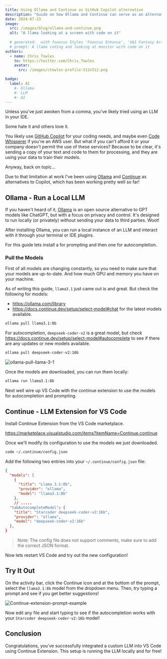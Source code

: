 ```yaml
---
title: Using Ollama and Continue as GitHub Copilot alternative
description: "Guide on how Ollama and Continue can serve as an alternative to GitHub Copilot"
date: 2024-07-23
image:
  src: /images/blog/ollama-and-continue.png
  alt: "A llama looking at a screen with code on it"
 
  # generated:  with fooocus Styles 'Fooocus Enhance', 'SAI Fantasy Art', 'SAI Comic Book'
  # prompt: A llama coding and looking at monitor with code on it
authors:
  - name: Chris Towles
    to: https://twitter.com/Chris_Towles
    avatar:
      src: /images/ctowles-profile-512x512.png

badge:
  label: AI
    #- Ollama
    #- LLM
    #- AI
---
```


Unless you've just awoken from a comma, you've likely tried using an LLM in your IDE.

Some hate it and others love it.

You likely use [GitHub Copilot](https://github.com/features/copilot) for your coding needs, and maybe even [Code Whisperer](https://docs.aws.amazon.com/codewhisperer/latest/userguide/whisper-legacy.html) if you're an AWS user. But what if you can't afford it or your company doesn't permit the use of these services? Because to be clear, it's sending a copy of your text and code to them for processing, and they are using your data to train their models.

Anyway, back on topic...

Due to that limitation at work I've been using [Ollama](https://ollama.com/) and [Continue](https://www.continue.dev/) as alternatives to Copilot, which has been working pretty well so far!

## Ollama - Run a Local LLM

If you haven't heard of it, [Ollama](https://ollama.com/) is an open source alternative to GPT models like ChatGPT, but with a focus on privacy and control. It's designed to run locally (or privately) without sending your data to third parties. Woot!

After installing Ollama, you can run a local instance of an LLM and interact with it through your terminal or IDE plugins.

For this guide lets install a for prompting and then one for autocompletion.

### Pull the Models

First of all models are changing constantly, so you need to make sure that your models are up-to-date. And how much GPU and memory you have on your machine.

As of writing this guide, `llama3.1` just came out is and great. But check the following for models:

- <https://ollama.com/library>
- <https://docs.continue.dev/setup/select-model#chat> for the latest models available.

```bash
ollama pull llama3.1:8b
```

For autocompletion, `deepseek-coder-v2` is a great model, but check <https://docs.continue.dev/setup/select-model#autocomplete> to see if there are any updates or new models available.

```bash
ollama pull deepseek-coder-v2:16b
```

![ollama-pull-llama-3-1](/images/blog/ollama-pull-llama-3-1.png)

Once the models are downloaded, you can run them locally:

```bash
ollama run llama3.1:8b
```

Next well wire up VS Code with the continue extension to use the models for autocompletion and prompting.

## Continue - LLM Extension for VS Code

Install Continue Extension from the VS Code marketplace.

<https://marketplace.visualstudio.com/items?itemName=Continue.continue>

Once we'll modify its configuration to use the models we just downloaded.

```bash
code ~/.continue/config.json
```

Add the following two entries into your `~/.continue/config.json` file:

```json
{
  "models": [
    {
      "title": "Llama 3.1:8b",
      "provider": "ollama",
      "model": "llama3.1:8b"
    },
    // .....
  "tabAutocompleteModel": {
    "title": "Starcoder deepseek-coder-v2:16b",
    "provider": "ollama",
    "model": "deepseek-coder-v2:16b"
  },
}

```

> Note: The config file does not support comments, make sure to add the correct JSON format.

Now lets restart VS Code and try out the new configuration!

## Try It Out

On the activity bar, click the Continue icon and at the bottom of the prompt, select the `llama3.1:8b` model from the dropdown menu. Then, try typing a prompt and see if you get better suggestions!

![Continue-extension-prompt-example](/images/blog/Continue-extension-prompt-example-vscode.png)

Now edit any file and start typing to see if the autocompletion works with your `Starcoder deepseek-coder-v2:16b` model!

## Conclusion

Congratulations, you've successfully integrated a custom LLM into VS Code using Continue Extension. This setup is running the LLM locally and for free!
